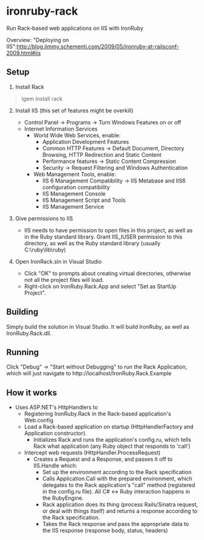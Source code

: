 ironruby-rack
=============
Run Rack-based web applications on IIS with IronRuby

Overview: "Deploying on IIS":http://blog.jimmy.schementi.com/2009/05/ironruby-at-railsconf-2009.html#iis

Setup
-----
1. Install Rack
> igem install rack

2. Install IIS (this set of features might be overkill)
   - Control Panel -> Programs -> Turn Windows Features on or off
   - Internet Information Services
     - World Wide Web Services, enable:
       - Application Development Features
       - Common HTTP Features -> Default Document, Directory Browsing, HTTP Redirection and Static Content
       - Performance features -> Static Content Compression
       - Security -> Request Filtering and Windows Authentication
     - Web Management Tools, enable:
       - IIS 6 Management Compatibility -> IIS Metabase and IIS6 configuration compatibility
       - IIS Management Console
       - IIS Management Script and Tools
       - IIS Management Service

3. Give permissions to IIS
   - IIS needs to have permission to open files in this project, as well as in the Ruby standard library. Grant IIS_IUSER permission to this directory, as well as the Ruby standard library (usually C:\ruby\lib\ruby)

4. Open IronRack.sln in Visual Studio
   - Click "OK" to prompts about creating virtual directories, otherwise not all the project files will load.
   - Right-click on IronRuby.Rack.App and select "Set as StartUp Project".

Building
--------
Simply build the solution in Visual Studio. It will build IronRuby, as well as IronRuby.Rack.dll.

Running
-------
Click "Debug" -> "Start without Debugging" to run the Rack Application, which will just navigate to http://localhost/IronRuby.Rack.Example

How it works
------------
- Uses ASP.NET's HttpHandlers to
   - Registering IronRuby.Rack in the Rack-based application's Web.config
   - Load a Rack-based application on startup (HttpHandlerFactory and Application constructor).
     - Initializes Rack and runs the application's config.ru, which tells Rack what application (any Ruby object that responds to 'call')
   - Intercept web requests (HttpHandler.ProcessRequest)
     - Creates a Request and a Response, and passes it off to IIS.Handle which:
       - Set up the environment according to the Rack specification
       - Calls Application.Call with the prepared environment, which delegates to the Rack application's "call" method (registered in the config.ru file). All C# <-> Ruby interaction happens in the RubyEngine.
       - Rack application does its thing (process Rails/Sinatra request, or deal with things itself) and returns a response according to the Rack specification.
       - Takes the Rack response and pass the appropriate data to the IIS response (response body, status, headers)
